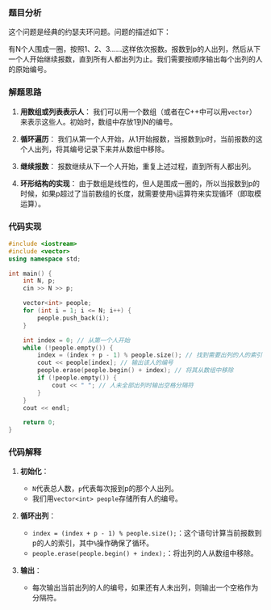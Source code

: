 ### 题目分析

这个问题是经典的约瑟夫环问题。问题的描述如下：

有N个人围成一圈，按照1、2、3……这样依次报数。报数到p的人出列，然后从下一个人开始继续报数，直到所有人都出列为止。我们需要按顺序输出每个出列的人的原始编号。

### 解题思路

1. **用数组或列表表示人**：
   我们可以用一个数组（或者在C++中可以用`vector`）来表示这些人。初始时，数组中存放1到N的编号。

2. **循环遍历**：
   我们从第一个人开始，从1开始报数，当报数到p时，当前报数的这个人出列，将其编号记录下来并从数组中移除。

3. **继续报数**：
   报数继续从下一个人开始，重复上述过程，直到所有人都出列。

4. **环形结构的实现**：
   由于数组是线性的，但人是围成一圈的，所以当报数到p的时候，如果p超过了当前数组的长度，就需要使用`%`运算符来实现循环（即取模运算）。

### 代码实现

```cpp
#include <iostream>
#include <vector>
using namespace std;

int main() {
    int N, p;
    cin >> N >> p;

    vector<int> people;
    for (int i = 1; i <= N; i++) {
        people.push_back(i);
    }

    int index = 0; // 从第一个人开始
    while (!people.empty()) {
        index = (index + p - 1) % people.size(); // 找到需要出列的人的索引
        cout << people[index]; // 输出该人的编号
        people.erase(people.begin() + index); // 将其从数组中移除
        if (!people.empty()) {
            cout << " "; // 人未全部出列时输出空格分隔符
        }
    }
    cout << endl;

    return 0;
}
```

### 代码解释

1. **初始化**：
   - `N`代表总人数，`p`代表每次报到p的那个人出列。
   - 我们用`vector<int> people`存储所有人的编号。

2. **循环出列**：
   - `index = (index + p - 1) % people.size();`：这个语句计算当前报数到p的人的索引，其中`%`操作确保了循环。
   - `people.erase(people.begin() + index);`：将出列的人从数组中移除。

3. **输出**：
   - 每次输出当前出列的人的编号，如果还有人未出列，则输出一个空格作为分隔符。
